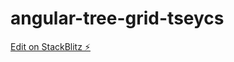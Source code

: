 # angular-tree-grid-tseycs

[Edit on StackBlitz ⚡️](https://stackblitz.com/edit/angular-tree-grid-tseycs)
